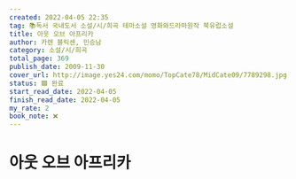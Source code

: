 ```yaml
---
created: 2022-04-05 22:35
tag: 📚독서 국내도서 소설/시/희곡 테마소설 영화와드라마원작 북유럽소설
title: 아웃 오브 아프리카
author: 카렌 블릭센, 민승남
category: 소설/시/희곡
total_page: 369
publish_date: 2009-11-30
cover_url: http://image.yes24.com/momo/TopCate78/MidCate09/7789298.jpg
status: 🟩 완료
start_read_date: 2022-04-05
finish_read_date: 2022-04-05
my_rate: 2
book_note: ❌
---
```


# 아웃 오브 아프리카